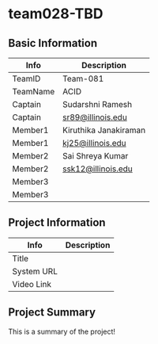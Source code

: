 # team028-TBD

## Basic Information

|   Info      |        Description     |
| ----------- | ---------------------- |
| TeamID      |        Team-081        |
| TeamName    |           ACID         |
| Captain     |    Sudarshni Ramesh    |
| Captain     |   sr89@illinois.edu    |
| Member1     | Kiruthika Janakiraman  | 
| Member1     |    kj25@illinois.edu   |
| Member2     |   Sai Shreya Kumar     |
| Member2     |   ssk12@illinois.edu   |
| Member3     |                        |
| Member3     |                        |

## Project Information

|   Info      |        Description     |
| ----------- | ---------------------- |
|  Title      |                        |
| System URL  |                        |
| Video Link  |                        |

## Project Summary

This is a summary of the project!
